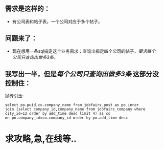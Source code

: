 ## 需求是这样的：
- 有公司表和帖子表，一个公司对应于多个帖子。

## 问题来了：
- 现在想用一条sql搞定这个业务需求：查询出指定四个公司的帖子，*要求每个公司只查询出做多3条。*

## 我写出一半，但是*每个公司只查询出做多3条* 这部分没控制住：
抛砖引玉:
```
select po.puid,co.company_name from jobfairs_post as po inner 
join (select company_id,company_name from jobfairs_company where city_id=12 order by add_time desc limit 4) as co 
on po.company_id=co.company_id order by po.add_time desc
```
# 求攻略,急,在线等..
